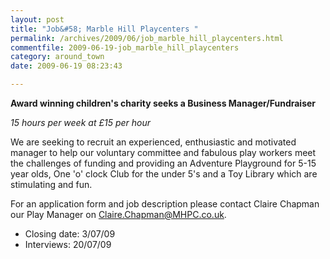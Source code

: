```yaml
---
layout: post
title: "Job&#58; Marble Hill Playcenters "
permalink: /archives/2009/06/job_marble_hill_playcenters.html
commentfile: 2009-06-19-job_marble_hill_playcenters
category: around_town
date: 2009-06-19 08:23:43

---
```


**Award winning children's charity seeks a Business Manager/Fundraiser**

*15 hours per week at £15 per hour*

We are seeking to recruit an experienced, enthusiastic and motivated manager to help our voluntary committee and fabulous play workers meet the challenges of funding and providing an Adventure Playground for 5-15 year olds, One 'o' clock Club for the under 5's and a Toy Library which are stimulating and fun.

For an application form and job description please contact Claire Chapman our Play Manager on <Claire.Chapman@MHPC.co.uk>.

-   Closing date: 3/07/09
-   Interviews: 20/07/09
